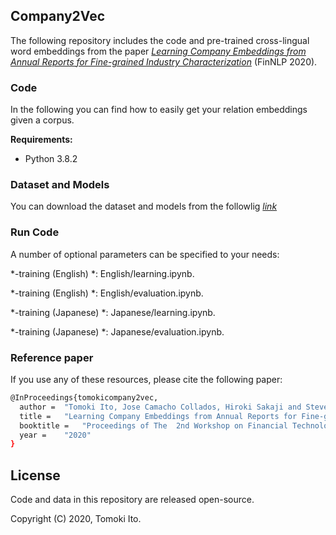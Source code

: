 ## Company2Vec

The following repository includes the code and pre-trained cross-lingual word embeddings from the paper *[Learning Company Embeddings from Annual Reports for Fine-grained Industry Characterization](https://sites.google.com/nlg.csie.ntu.edu.tw/finnlp2020/accepted-papers?authuser=0)*  (FinNLP 2020).



### Code

In the following you can find how to easily get your relation embeddings given a corpus.

**Requirements:**

- Python 3.8.2

### Dataset and Models

You can download the dataset and models from the followlig *[link](https://drive.google.com/file/d/1wphfFWUi00UK_gzllQhq88gEL8thFXqn/view?usp=sharing)*

### Run Code

A number of optional parameters can be specified to your needs: 

*-training (English) *: English/learning.ipynb.

*-training (English) *: English/evaluation.ipynb.

*-training (Japanese) *: Japanese/learning.ipynb.

*-training (Japanese) *: Japanese/evaluation.ipynb.

### Reference paper

If you use any of these resources, please cite the following paper:
```bash
@InProceedings{tomokicompany2vec,
  author = 	"Tomoki Ito, Jose Camacho Collados, Hiroki Sakaji and Steven Schockaert",
  title = 	"Learning Company Embeddings from Annual Reports for Fine-grained Industry Characterization",
  booktitle = 	"Proceedings of The  2nd Workshop on Financial Technology and Natural Language Processing",
  year = 	"2020"
}

```

License
-------

Code and data in this repository are released open-source.

Copyright (C) 2020, Tomoki Ito.
